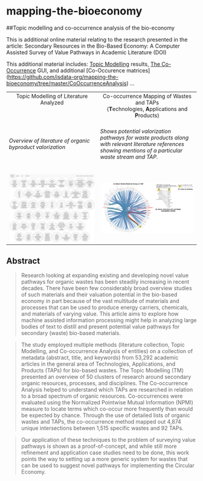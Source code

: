 # mapping-the-bioeconomy
##Topic modelling and co-occurrence analysis of the bio-economy

This is additional online material relating to the research presented in the article:
Secondary Resources in the Bio-Based Economy:  A Computer Assisted Survey of Value Pathways in Academic Literature (DOI)

This additional material includes:
[Topic Modelling](http://isdata-org.github.io/mapping-the-bioeconomy/TopicModelling/index.html) results,
[The Co-Occurrence](http://isdata-org.github.io/mapping-the-bioeconomy/CoOccurrenceAnalysis/CircleCoOccurLayout.html) GUI,
and additional [Co-Occurence matrices] (https://github.com/isdata-org/mapping-the-bioeconomy/tree/master/CoOccurrenceAnalysis)
...

<table cellspacing="0" cellpadding="0">
<tr>
<td width=400 valign="top"><center>Topic Modelling of Literature Analyzed</center></td>
<td width=420 valign="top"><center>Co-occurrence Mapping of Wastes and TAPs<br>(<b>T</b>echnologies, <b>A</b>pplications and <b>P</b>roducts)</center></td>
</tr>
<tr>
<td><h6><i>Overview of literature of organic byproduct valorization</i></h6></td>
<td><h6><i>Shows potential valorization pathways for waste products along with relevant literature references showing mentions of a particular waste stream and TAP.</i></h6></td></tr>
<tr>
<td><a href="http://isdata-org.github.io/mapping-the-bioeconomy/TopicModelling/index.html"><img src="/ScreenShots/TopicModellingMainView.png" width="400"></a></td>
<td><a href="./CoOccurrenceAnalysis/README.md"><img src="/ScreenShots/screen-COA-SM.png" width="420"></a></td></tr></table>

## Abstract

> Research looking at expanding existing and developing novel value pathways for organic wastes has been steadily increasing in recent decades.  There have been few considerably broad overview studies of such materials and their valuation potential in the bio-based economy in part because of the vast multitude of materials and processes that can be used to produce energy carriers, chemicals, and materials of varying value. This article aims to explore how machine assisted information processing might help in analyzing large bodies of text to distill and present potential value pathways for secondary (waste) bio-based materials.  

> The study employed multiple methods (literature collection, Topic Modelling, and Co-occurrence Analysis of entities) on a collection of metadata (abstract, title, and keywords) from 53,292 academic articles in the general area of Technologies, Applications, and Products (TAPs) for bio-based wastes. The Topic Modelling (TM) presented an overview of 50 clusters of research around secondary organic resources, processes, and disciplines.  The Co-occurrence Analysis helped to understand which TAPs are researched in relation to a broad spectrum of organic resources. Co-occurrences were evaluated using the Normalized Pointwise Mutual Information (NPMI) measure to locate terms which co-occur more frequently than would be expected by chance.  Through the use of detailed lists of organic wastes and TAPs, the co-occurrence method mapped out 4,874 unique intersections between 1,515 specific wastes and 92 TAPs. 

> Our application of these techniques to the problem of surveying value pathways is shown as a proof-of-concept, and while still more refinement and application case studies need to be done, this work points the way to setting up a more generic system for wastes that can be used to suggest novel pathways for implementing the Circular Economy.
